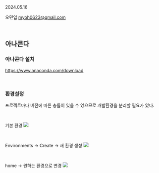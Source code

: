 2024.05.16

오민엽
myoh0623@gmail.com

<br>

## 아나콘다

### 아나콘다 설치
https://www.anaconda.com/download

<br>

### 환경설정
프로젝트마다 버전에 따른 충돌이 있을 수 있으므로 개발환경을 분리할 필요가 있다.

<br>

기본 환경
![](https://i.imgur.com/FyvH4vP.png)

<br>

Environments -> Create -> 새 환경 생성
![](https://i.imgur.com/Bl4SUQ5.png)

<br>

home -> 원하는 환경으로 변경 
![](https://i.imgur.com/NoCmbfS.png)

<br>

